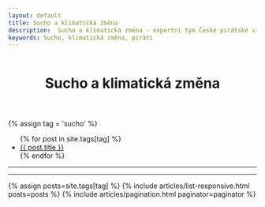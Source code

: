 ```yaml
---
layout: default
title: Sucho a klimatická změna
description:  Sucho a klimatická změna - expertní tým České pirátské strany
keywords: Sucho, klimatická změna, piráti
---
```



<div class="row">
  <div class="columns">
    <div class="o-section">
      <div class="o-section-inner">
          <header class="c-page-header">
            <h1 itemprop="headline" class="c-page-title">Sucho a klimatická změna</h1>
          </header>
          {% assign tag = 'sucho'  %}
          <ul>
          {% for post in site.tags[tag] %}
            <li><a href="{{ post.url }}">{{ post.title }}</a></li>{% endfor %}
          </ul><hr><hr>
         {% assign posts=site.tags[tag] %} 
         {% include articles/list-responsive.html posts=posts %}
         {% include articles/pagination.html paginator=paginator %}
      </div>
    </div>
  </div>
</div>
